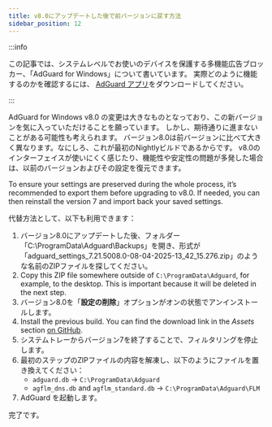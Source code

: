 ```yaml
---
title: v8.0にアップデートした後で前バージョンに戻す方法
sidebar_position: 12
---
```


:::info

この記事では、システムレベルでお使いのデバイスを保護する多機能広告ブロッカー、「AdGuard for Windows」について書いています。 実際どのように機能するのかを確認するには、 [AdGuard アプリ](https://agrd.io/download-kb-adblock)をダウンロードしてください。

:::

AdGuard for Windows v8.0 の変更は大きなものとなっており、この新バージョンを気に入っていただけることを願っています。 しかし、期待通りに進まないことがある可能性も考えられます。 バージョン8.0は前バージョンに比べて大きく異なります。なにしろ、これが最初のNightlyビルドであるからです。 v8.0のインターフェイスが使いにくく感じたり、機能性や安定性の問題が多発した場合は、以前のバージョンおよびその設定を復元できます。

To ensure your settings are preserved during the whole process, it’s recommended to export them before upgrading to v8.0. If needed, you can then reinstall the version 7 and import back your saved settings.

代替方法として、以下も利用できます：

1. バージョン8.0にアップデートした後、フォルダー「C:\\ProgramData\\Adguard\\Backups」を開き、形式が「adguard_settings_7.21.5008.0-08-04-2025-13_42_15.276.zip」のような名前のZIPファイルを探してください。
2. Copy this ZIP file somewhere outside of `C:\ProgramData\Adguard`, for example, to the desktop. This is important because it will be deleted in the next step.
3. バージョン8.0を「**設定の削除**」オプションがオンの状態でアンインストールします。
4. Install the previous build. You can find the download link in the _Assets_ section [on GitHub](https://github.com/AdguardTeam/AdguardForWindows/releases/tag/v7.21.0-rc-2).
5. システムトレーからバージョン7を終了することで、フィルタリングを停止します。
6. 最初のステップのZIPファイルの内容を解凍し、以下のようにファイルを置き換えてください：
   - `adguard.db` → `C:\ProgramData\Adguard`
   - `agflm_dns.db` and `agflm_standard.db` → `C:\ProgramData\Adguard\FLM`
7. AdGuard を起動します。

完了です。
